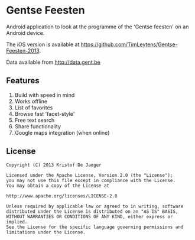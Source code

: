 Gentse Feesten
==============

Android application to look at the programme of the 'Gentse feesten' on an Android device.

The iOS version is available at https://github.com/TimLeytens/Gentse-Feesten-2013.

Data available from http://data.gent.be

Features
--------

1. Build with speed in mind
2. Works offline
3. List of favorites
4. Browse fast 'facet-style'
5. Free text search
6. Share functionality
7. Google maps integration (when online)

License
-------

    Copyright (C) 2013 Kristof De Jaeger

    Licensed under the Apache License, Version 2.0 (the "License");
    you may not use this file except in compliance with the License.
    You may obtain a copy of the License at

    http://www.apache.org/licenses/LICENSE-2.0

    Unless required by applicable law or agreed to in writing, software
    distributed under the License is distributed on an "AS IS" BASIS,
    WITHOUT WARRANTIES OR CONDITIONS OF ANY KIND, either express or implied.
    See the License for the specific language governing permissions and
    limitations under the License.
